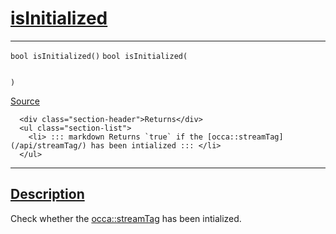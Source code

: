 
<h1 id="is-initialized">
 <a href="#/api/streamTag/isInitialized" class="anchor">
   <span>isInitialized</span>
  </a>
</h1>

<div class="signature">

<hr>

  <div class="definition-container">
    <div class="definition">
      <code class="desktop-only"><span class="token keyword">bool</span> isInitialized()</code>
      <code class="mobile-only"><span class="token keyword">bool</span> isInitialized(
    
)</code>
      <div class="flex-spacing"></div>
      <a href="https://github.com/libocca/occa/blob/d617b895/include/occa/core/streamTag.hpp#L60" target="_blank">Source</a>
    </div>
    <div class="description">

      <div class="section-header">Returns</div>
      <ul class="section-list">
        <li> ::: markdown Returns `true` if the [occa::streamTag](/api/streamTag/) has been intialized ::: </li>
      </ul>
</div>
  </div>

  <hr>
</div>


<h2 id="description">
 <a href="#/api/streamTag/isInitialized?id=description" class="anchor">
   <span>Description</span>
  </a>
</h2>

Check whether the [occa::streamTag](/api/streamTag/) has been intialized.
